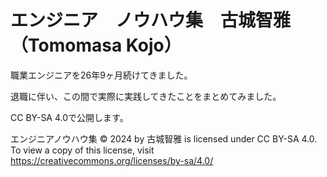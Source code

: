 # エンジニア　ノウハウ集　古城智雅（Tomomasa Kojo）

職業エンジニアを26年9ヶ月続けてきました。

退職に伴い、この間で実際に実践してきたことをまとめてみました。

CC BY-SA 4.0で公開します。

エンジニアノウハウ集 © 2024 by 古城智雅 is licensed under CC BY-SA 4.0. To view a copy of this license, visit https://creativecommons.org/licenses/by-sa/4.0/
